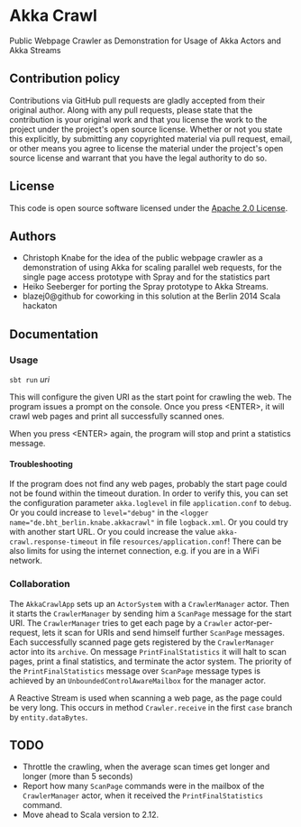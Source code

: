 # Akka Crawl #

Public Webpage Crawler as Demonstration for Usage of Akka Actors and Akka Streams

## Contribution policy ##

Contributions via GitHub pull requests are gladly accepted from their original author. Along with any pull requests, please state that the contribution is your original work and that you license the work to the project under the project's open source license. Whether or not you state this explicitly, by submitting any copyrighted material via pull request, email, or other means you agree to license the material under the project's open source license and warrant that you have the legal authority to do so.

## License ##

This code is open source software licensed under the [Apache 2.0 License]("http://www.apache.org/licenses/LICENSE-2.0.html").

## Authors ##

* Christoph Knabe for the idea of the public webpage crawler as a demonstration of using Akka for scaling parallel web requests, for the single page access prototype with Spray and for the statistics part
* Heiko Seeberger for porting the Spray prototype to Akka Streams.
* blazej0@github for coworking in this solution at the Berlin 2014 Scala hackaton

## Documentation ##

### Usage ###

`sbt run` _uri_

This will configure the given URI as the start point for crawling the web.
The program issues a prompt on the console. Once you press &lt;ENTER&gt;, it will crawl web pages and print all successfully scanned ones.

When you press &lt;ENTER&gt; again, the program will stop and print a statistics message.

#### Troubleshooting ####

If the program does not find any web pages, probably the start page could not be found within the timeout duration. 
In order to verify this, you can set the configuration parameter `akka.loglevel` in file `application.conf` to `debug`.
Or you could increase to `level="debug"` in the `<logger name="de.bht_berlin.knabe.akkacrawl"` in file `logback.xml`.
Or you could try with another start URL. 
Or you could increase the value `akka-crawl.response-timeout` in file `resources/application.conf`!
There can be also limits for using the internet connection, e.g. if you are in a WiFi network.

### Collaboration ###

The `AkkaCrawlApp` sets up an `ActorSystem` with a `CrawlerManager` actor.
Then it starts the `CrawlerManager` by sending him a `ScanPage` message for the start URI.
The `CrawlerManager` tries to get each page by a `Crawler` actor-per-request, lets it scan for URIs and send himself further `ScanPage` messages.
Each successfully scanned page gets registered by the `CrawlerManager` actor into its `archive`.
On message `PrintFinalStatistics` it will halt to scan pages, print a final statistics, and terminate the actor system. 
The priority of the `PrintFinalStatistics` message over `ScanPage` message types is achieved by an `UnboundedControlAwareMailbox` for the manager actor. 

A Reactive Stream is used when scanning a web page, as the page could be very long. This occurs in method `Crawler.receive` in the first `case` branch by `entity.dataBytes`.

## TODO ##

* Throttle the crawling, when the average scan times get longer and longer (more than 5 seconds)
* Report how many `ScanPage` commands were in the mailbox of the `CrawlerManager` actor, when it received the `PrintFinalStatistics` command.
* Move ahead to Scala version to 2.12.

